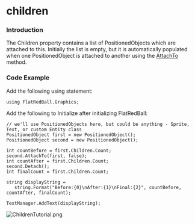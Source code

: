 # children

### Introduction

The Children property contains a list of PositionedObjects which are attached to this. Initially the list is empty, but it is automatically populated when one PositionedObject is attached to another using the [AttachTo](../../../../frb/docs/index.php) method.

### Code Example

Add the following using statement:

```
using FlatRedBall.Graphics;
```

Add the following to Initialize after initializing FlatRedBall:

```
// we'll use PositionedObjects here, but could be anything - Sprite, Text, or custom Entity class
PositionedObject first = new PositionedObject();
PositionedObject second = new PositionedObject();

int countBefore = first.Children.Count;
second.AttachTo(first, false);
int countAfter = first.Children.Count;
second.Detach();
int finalCount = first.Children.Count;

string displayString = 
   string.Format("Before:{0}\nAfter:{1}\nFinal:{2}", countBefore, countAfter, finalCount);

TextManager.AddText(displayString);
```

![ChildrenTutorial.png](../../../../media/migrated_media-ChildrenTutorial.png)
